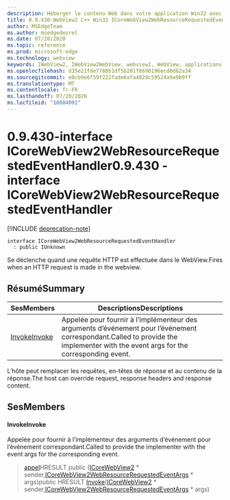 ```yaml
---
description: Héberger le contenu Web dans votre application Win32 avec le contrôle Microsoft Edge WebView2
title: 0.9.430-WebView2 C++ Win32 ICoreWebView2WebResourceRequestedEventHandler
author: MSEdgeTeam
ms.author: msedgedevrel
ms.date: 07/20/2020
ms.topic: reference
ms.prod: microsoft-edge
ms.technology: webview
keywords: IWebView2, IWebView2WebView, webview2, WebView, applications Win32, Win32, Edge, ICoreWebView2, ICoreWebView2Host, contrôle de navigateur, html Edge
ms.openlocfilehash: d35e21fde7788b1df5b201f8690196ecd0d82a34
ms.sourcegitcommit: e0cb9e6f59f222fade6afa4829c59524a9a9b9ff
ms.translationtype: MT
ms.contentlocale: fr-FR
ms.lasthandoff: 07/20/2020
ms.locfileid: "10884091"
---
```

# <span data-ttu-id="00cf3-104">0.9.430-interface ICoreWebView2WebResourceRequestedEventHandler</span><span class="sxs-lookup"><span data-stu-id="00cf3-104">0.9.430 - interface ICoreWebView2WebResourceRequestedEventHandler</span></span> 

[!INCLUDE [deprecation-note](../../includes/deprecation-note.md)]

```
interface ICoreWebView2WebResourceRequestedEventHandler
  : public IUnknown
```

<span data-ttu-id="00cf3-105">Se déclenche quand une requête HTTP est effectuée dans le WebView.</span><span class="sxs-lookup"><span data-stu-id="00cf3-105">Fires when an HTTP request is made in the webview.</span></span>

## <span data-ttu-id="00cf3-106">Résumé</span><span class="sxs-lookup"><span data-stu-id="00cf3-106">Summary</span></span>

 <span data-ttu-id="00cf3-107">Ses</span><span class="sxs-lookup"><span data-stu-id="00cf3-107">Members</span></span>                        | <span data-ttu-id="00cf3-108">Descriptions</span><span class="sxs-lookup"><span data-stu-id="00cf3-108">Descriptions</span></span>
--------------------------------|---------------------------------------------
[<span data-ttu-id="00cf3-109">Invoke</span><span class="sxs-lookup"><span data-stu-id="00cf3-109">Invoke</span></span>](#invoke) | <span data-ttu-id="00cf3-110">Appelée pour fournir à l’implémenteur des arguments d’événement pour l’événement correspondant.</span><span class="sxs-lookup"><span data-stu-id="00cf3-110">Called to provide the implementer with the event args for the corresponding event.</span></span>

<span data-ttu-id="00cf3-111">L’hôte peut remplacer les requêtes, en-têtes de réponse et au contenu de la réponse.</span><span class="sxs-lookup"><span data-stu-id="00cf3-111">The host can override request, response headers and response content.</span></span>

## <span data-ttu-id="00cf3-112">Ses</span><span class="sxs-lookup"><span data-stu-id="00cf3-112">Members</span></span>

#### <span data-ttu-id="00cf3-113">Invoke</span><span class="sxs-lookup"><span data-stu-id="00cf3-113">Invoke</span></span> 

<span data-ttu-id="00cf3-114">Appelée pour fournir à l’implémenteur des arguments d’événement pour l’événement correspondant.</span><span class="sxs-lookup"><span data-stu-id="00cf3-114">Called to provide the implementer with the event args for the corresponding event.</span></span>

> <span data-ttu-id="00cf3-115">[appel](#invoke)HRESULT public ([ICoreWebView2](ICoreWebView2.md) \* sender,[ICoreWebView2WebResourceRequestedEventArgs](ICoreWebView2WebResourceRequestedEventArgs.md) \* args)</span><span class="sxs-lookup"><span data-stu-id="00cf3-115">public HRESULT [Invoke](#invoke)([ICoreWebView2](ICoreWebView2.md) \* sender,[ICoreWebView2WebResourceRequestedEventArgs](ICoreWebView2WebResourceRequestedEventArgs.md) \* args)</span></span>

